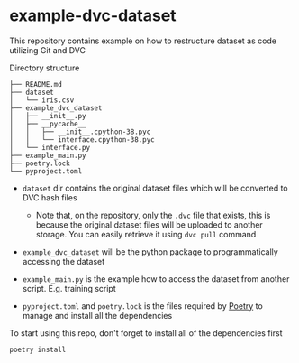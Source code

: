 # example-dvc-dataset

This repository contains example on how to restructure dataset as code utilizing Git and DVC

Directory structure

```shell
├── README.md
├── dataset
│   └── iris.csv
├── example_dvc_dataset
│   ├── __init__.py
│   ├── __pycache__
│   │   ├── __init__.cpython-38.pyc
│   │   └── interface.cpython-38.pyc
│   └── interface.py
├── example_main.py
├── poetry.lock
└── pyproject.toml
```

- `dataset` dir contains the original dataset files which will be converted to DVC hash files

  - Note that, on the repository, only the `.dvc` file that exists, this is because the original dataset files will be uploaded to another storage. You can easily retrieve it using `dvc pull` command

- `example_dvc_dataset` will be the python package to programmatically accessing the dataset
- `example_main.py` is the example how to access the dataset from another script. E.g. training script
- `pyproject.toml` and `poetry.lock` is the files required by [Poetry](https://python-poetry.org/docs/) to manage and install all the dependencies

To start using this repo, don't forget to install all of the dependencies first

```shell
poetry install
```
